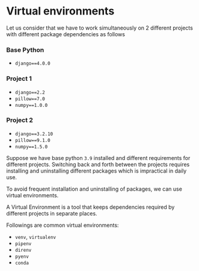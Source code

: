 # Virtual environments

Let us consider that we have to work simultaneously on 2 different projects with different package dependencies as follows

### **Base Python**
- `django==4.0.0`

### **Project 1**
- `django==2.2`
- `pillow==7.0`
- `numpy==1.0.0`


### **Project 2**
 - `django==3.2.10`
 - `pillow==9.1.0`
 - `numpy==1.5.0`

Suppose we have base python `3.9` installed and different requirements for different projects. Switching back and forth between the projects requires installing and uninstalling different packages which is impractical in daily use.


To avoid frequent installation and uninstalling of packages, we can use virtual environments.


A Virtual Environment is a tool that keeps dependencies required by different projects in separate places.


Followings are common virtual environments:

- `venv`, `virtualenv`
- `pipenv`
- `direnv`
- `pyenv`
- `conda`
